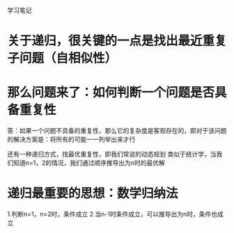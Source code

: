 学习笔记

# 关于递归，很关键的一点是找出最近重复子问题（自相似性）

# 那么问题来了：如何判断一个问题是否具备重复性
答：如果一个问题不具备的重复性，那么它的复杂度是客观存在的，即对于该问题的解决方案是：将所有的可能一一列举出来才行

还有一种递归方式，找最优重复性，即我们常说的动态规划
类似于统计学，当我们知道n=1，2的情况，我们通过顺序推导出为n时的最优解

# 递归最重要的思想：数学归纳法
1.判断n=1，n=2时，条件成立
2.当n-1时条件成立，可以推导出为n时，条件也成立